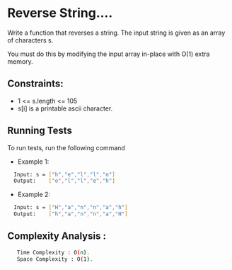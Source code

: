 
# Reverse String....
Write a function that reverses a string. The input string is given as an array of characters s.

You must do this by modifying the input array in-place with O(1) extra memory.
## Constraints:

- 1 <= s.length <= 105
- s[i] is a printable ascii character.


## Running Tests

To run tests, run the following command
- Example 1:
```bash
  Input: s = ["h","e","l","l","o"]
  Output:    ["o","l","l","e","h"]
```
- Example 2: 

```bash
  Input: s = ["H","a","n","n","a","h"]
  Output:    ["h","a","n","n","a","H"]
```
## Complexity Analysis :
```bash
   Time Complexity : O(n).
   Space Complexity : O(1).
```